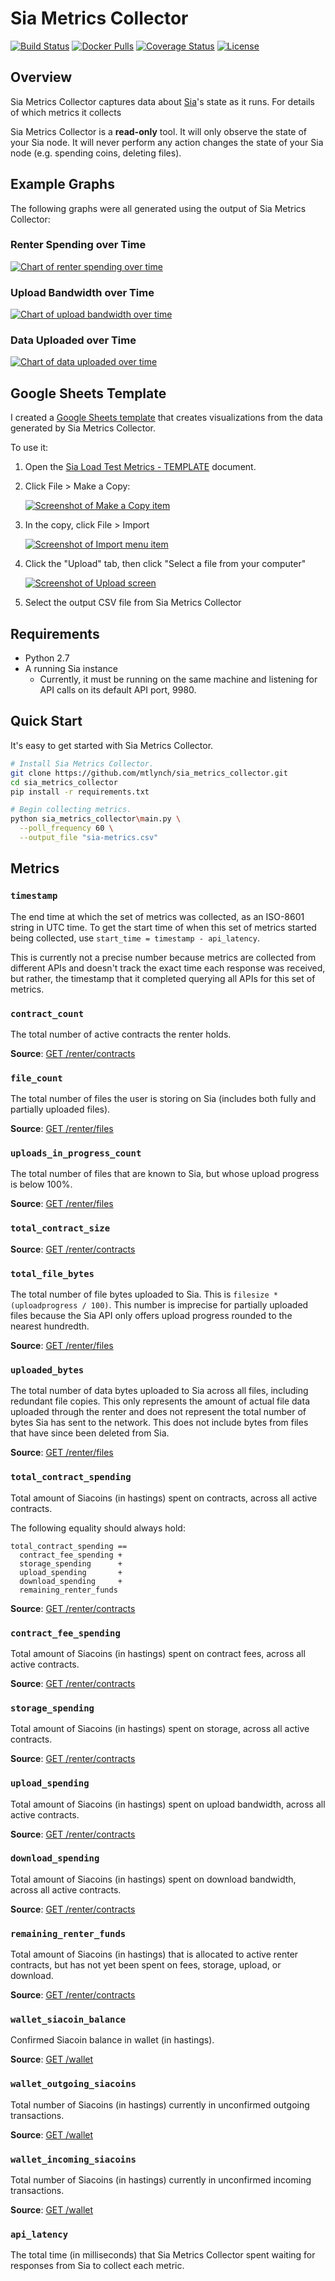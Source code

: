 # Sia Metrics Collector

[![Build Status](https://travis-ci.org/mtlynch/sia_metrics_collector.svg?branch=master)](https://travis-ci.org/mtlynch/sia_metrics_collector) [![Docker Pulls](https://img.shields.io/docker/pulls/mtlynch/sia_metrics_collector.svg?maxAge=604800)](https://hub.docker.com/r/mtlynch/sia_metrics_collector/) [![Coverage Status](https://coveralls.io/repos/github/mtlynch/sia_metrics_collector/badge.svg?branch=master)](https://coveralls.io/github/mtlynch/sia_metrics_collector?branch=master)
[![License](http://img.shields.io/:license-mit-blue.svg?style=flat-square)](LICENSE)

## Overview

Sia Metrics Collector captures data about [Sia](https://sia.tech)'s state as it runs. For details of which metrics it collects

Sia Metrics Collector is a **read-only** tool. It will only observe the state of your Sia node. It will never perform any action changes the state of your Sia node (e.g. spending coins, deleting files).

## Example Graphs

The following graphs were all generated using the output of Sia Metrics Collector:

### Renter Spending over Time

[![Chart of renter spending over time](https://raw.githubusercontent.com/mtlynch/sia_metrics_collector/master/doc/graphs/renter-spending-dev.png)](https://raw.githubusercontent.com/mtlynch/sia_metrics_collector/master/doc/graphs/renter-spending-dev.png)

### Upload Bandwidth over Time

[![Chart of upload bandwidth over time](https://raw.githubusercontent.com/mtlynch/sia_metrics_collector/master/doc/graphs/upload-bandwidth-dev.png)](https://raw.githubusercontent.com/mtlynch/sia_metrics_collector/master/doc/graphs/upload-bandwidth-dev.png)

### Data Uploaded over Time

[![Chart of data uploaded over time](https://raw.githubusercontent.com/mtlynch/sia_metrics_collector/master/doc/graphs/data-uploaded-dev.png)](https://raw.githubusercontent.com/mtlynch/sia_metrics_collector/master/doc/graphs/data-uploaded-dev.png)


## Google Sheets Template

I created a [Google Sheets template](https://docs.google.com/spreadsheets/d/1ep-m_2K5hY9nF_D4TgKyGpp9arB6F3xPA7PJwQnskeg/edit?usp=sharing) that creates visualizations from the data generated by Sia Metrics Collector.

To use it:

1. Open the [Sia Load Test Metrics - TEMPLATE](https://docs.google.com/spreadsheets/d/1ep-m_2K5hY9nF_D4TgKyGpp9arB6F3xPA7PJwQnskeg/edit?usp=sharing) document.
1. Click File > Make a Copy:

    [![Screenshot of Make a Copy item](https://raw.githubusercontent.com/mtlynch/sia_metrics_collector/master/doc/screenshots/sheets-import0.png)](https://raw.githubusercontent.com/mtlynch/sia_metrics_collector/master/doc/screenshots/sheets-import0.png)
1. In the copy, click File > Import

    [![Screenshot of Import menu item](https://raw.githubusercontent.com/mtlynch/sia_metrics_collector/master/doc/screenshots/sheets-import1.png)](https://raw.githubusercontent.com/mtlynch/sia_metrics_collector/master/doc/screenshots/sheets-import1.png)
1. Click the "Upload" tab, then click "Select a file from your computer"

    [![Screenshot of Upload screen](https://raw.githubusercontent.com/mtlynch/sia_metrics_collector/master/doc/screenshots/sheets-import2.png)](https://raw.githubusercontent.com/mtlynch/sia_metrics_collector/master/doc/screenshots/sheets-import2.png)
1. Select the output CSV file from Sia Metrics Collector

## Requirements

* Python 2.7
* A running Sia instance
  * Currently, it must be running on the same machine and listening for API calls on its default API port, 9980.

## Quick Start

It's easy to get started with Sia Metrics Collector.

```bash
# Install Sia Metrics Collector.
git clone https://github.com/mtlynch/sia_metrics_collector.git
cd sia_metrics_collector
pip install -r requirements.txt

# Begin collecting metrics.
python sia_metrics_collector\main.py \
  --poll_frequency 60 \
  --output_file "sia-metrics.csv"
```

## Metrics

### `timestamp`

The end time at which the set of metrics was collected, as an ISO-8601 string in UTC time. To get the start time of when this set of metrics started being collected, use `start_time = timestamp - api_latency`.

This is currently not a precise number because metrics are collected from different APIs and doesn't track the exact time each response was received, but rather, the timestamp that it completed querying all APIs for this set of metrics.

### `contract_count`

The total number of active contracts the renter holds.

**Source**: [GET /renter/contracts](https://github.com/NebulousLabs/Sia/blob/master/doc/api/Renter.md#rentercontracts-get)

### `file_count`

The total number of files the user is storing on Sia (includes both fully and partially uploaded files).

**Source**: [GET /renter/files](https://github.com/NebulousLabs/Sia/blob/master/doc/api/Renter.md#renterfiles-get)

### `uploads_in_progress_count`

The total number of files that are known to Sia, but whose upload progress is below 100%.

**Source**: [GET /renter/files](https://github.com/NebulousLabs/Sia/blob/master/doc/api/Renter.md#renterfiles-get)

### `total_contract_size`

**Source**: [GET /renter/contracts](https://github.com/NebulousLabs/Sia/blob/master/doc/api/Renter.md#rentercontracts-get)

### `total_file_bytes`

The total number of file bytes uploaded to Sia. This is `filesize * (uploadprogress / 100)`. This number is imprecise for partially uploaded files because the Sia API only offers upload progress rounded to the nearest hundredth.

**Source**: [GET /renter/files](https://github.com/NebulousLabs/Sia/blob/master/doc/api/Renter.md#renterfiles-get)

### `uploaded_bytes`

The total number of data bytes uploaded to Sia across all files, including redundant file copies. This only represents the amount of actual file data uploaded through the renter and does not represent the total number of bytes Sia has sent to the network. This does not include bytes from files that have since been deleted from Sia.

**Source**: [GET /renter/files](https://github.com/NebulousLabs/Sia/blob/master/doc/api/Renter.md#renterfiles-get)

### `total_contract_spending`

Total amount of Siacoins (in hastings) spent on contracts, across all active contracts.

The following equality should always hold:

```
total_contract_spending ==
  contract_fee_spending +
  storage_spending      +
  upload_spending       +
  download_spending     +
  remaining_renter_funds
```

**Source**: [GET /renter/contracts](https://github.com/NebulousLabs/Sia/blob/master/doc/api/Renter.md#rentercontracts-get)

### `contract_fee_spending`

Total amount of Siacoins (in hastings) spent on contract fees, across all active contracts.

**Source**: [GET /renter/contracts](https://github.com/NebulousLabs/Sia/blob/master/doc/api/Renter.md#rentercontracts-get)

### `storage_spending`

Total amount of Siacoins (in hastings) spent on storage, across all active contracts.

**Source**: [GET /renter/contracts](https://github.com/NebulousLabs/Sia/blob/master/doc/api/Renter.md#rentercontracts-get)

### `upload_spending`

Total amount of Siacoins (in hastings) spent on upload bandwidth, across all active contracts.

**Source**: [GET /renter/contracts](https://github.com/NebulousLabs/Sia/blob/master/doc/api/Renter.md#rentercontracts-get)

### `download_spending`

Total amount of Siacoins (in hastings) spent on download bandwidth, across all active contracts.

**Source**: [GET /renter/contracts](https://github.com/NebulousLabs/Sia/blob/master/doc/api/Renter.md#rentercontracts-get)

### `remaining_renter_funds`

Total amount of Siacoins (in hastings) that is allocated to active renter contracts, but has not yet been spent on fees, storage, upload, or download.

**Source**: [GET /renter/contracts](https://github.com/NebulousLabs/Sia/blob/master/doc/api/Renter.md#rentercontracts-get)

### `wallet_siacoin_balance`

Confirmed Siacoin balance in wallet (in hastings).

**Source**: [GET /wallet](https://github.com/NebulousLabs/Sia/blob/master/doc/api/Wallet.md#wallet-get)

### `wallet_outgoing_siacoins`

Total number of Siacoins (in hastings) currently in unconfirmed outgoing transactions.

**Source**: [GET /wallet](https://github.com/NebulousLabs/Sia/blob/master/doc/api/Wallet.md#wallet-get)

### `wallet_incoming_siacoins`

Total number of Siacoins (in hastings) currently in unconfirmed incoming transactions.

**Source**: [GET /wallet](https://github.com/NebulousLabs/Sia/blob/master/doc/api/Wallet.md#wallet-get)

### `api_latency`

The total time (in milliseconds) that Sia Metrics Collector spent waiting for responses from Sia to collect each metric.
